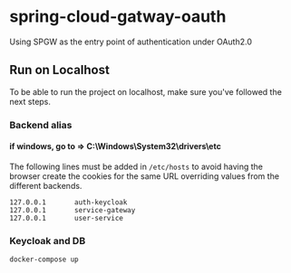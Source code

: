 # spring-cloud-gatway-oauth
Using SPGW as the entry point of authentication under OAuth2.0


## Run on Localhost

To be able to run the project on localhost, make sure you've followed the next steps.

### Backend alias
#### if windows, go to => C:\Windows\System32\drivers\etc

The following lines must be added in ```/etc/hosts``` to avoid having the browser create the cookies for the same
URL overriding values from the different backends.
```
127.0.0.1       auth-keycloak
127.0.0.1       service-gateway
127.0.0.1       user-service
```

### Keycloak and DB
```docker
docker-compose up
```